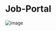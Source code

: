 ﻿# Job-Portal

![image](https://github.com/Kaushik-13112003/Job-Portal/assets/141499345/3fd652b2-6995-4a5b-8cc1-5fdbb7c60477)
